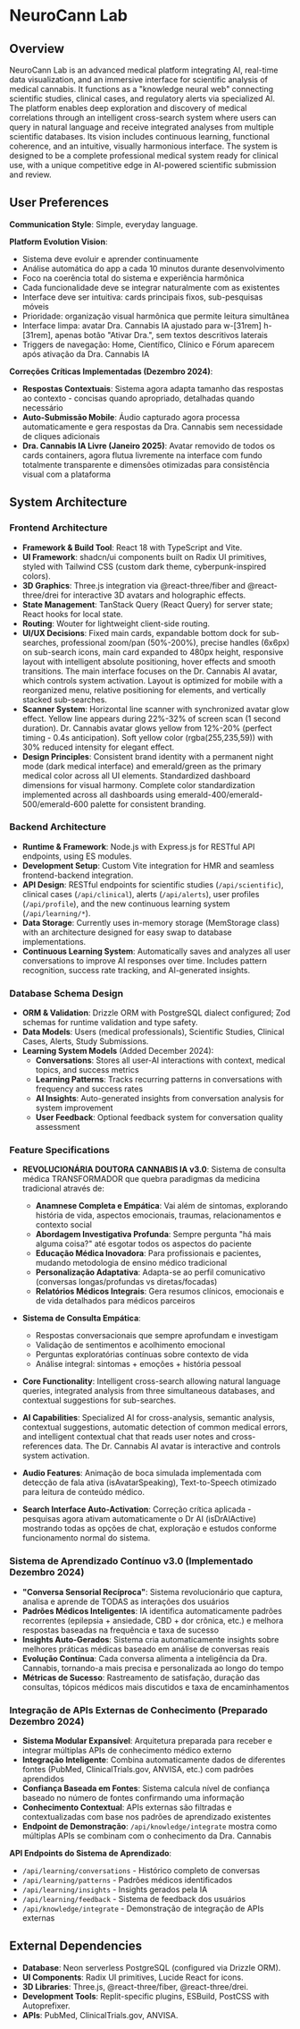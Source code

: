 # NeuroCann Lab

## Overview
NeuroCann Lab is an advanced medical platform integrating AI, real-time data visualization, and an immersive interface for scientific analysis of medical cannabis. It functions as a "knowledge neural web" connecting scientific studies, clinical cases, and regulatory alerts via specialized AI. The platform enables deep exploration and discovery of medical correlations through an intelligent cross-search system where users can query in natural language and receive integrated analyses from multiple scientific databases. Its vision includes continuous learning, functional coherence, and an intuitive, visually harmonious interface. The system is designed to be a complete professional medical system ready for clinical use, with a unique competitive edge in AI-powered scientific submission and review.

## User Preferences
**Communication Style**: Simple, everyday language.

**Platform Evolution Vision**:
- Sistema deve evoluir e aprender continuamente
- Análise automática do app a cada 10 minutos durante desenvolvimento
- Foco na coerência total do sistema e experiência harmônica
- Cada funcionalidade deve se integrar naturalmente com as existentes
- Interface deve ser intuitiva: cards principais fixos, sub-pesquisas móveis
- Prioridade: organização visual harmônica que permite leitura simultânea
- Interface limpa: avatar Dra. Cannabis IA ajustado para w-[31rem] h-[31rem], apenas botão "Ativar Dra.", sem textos descritivos laterais
- Triggers de navegação: Home, Científico, Clínico e Fórum aparecem após ativação da Dra. Cannabis IA

**Correções Críticas Implementadas (Dezembro 2024)**:
- **Respostas Contextuais**: Sistema agora adapta tamanho das respostas ao contexto - concisas quando apropriado, detalhadas quando necessário
- **Auto-Submissão Mobile**: Áudio capturado agora processa automaticamente e gera respostas da Dra. Cannabis sem necessidade de cliques adicionais
- **Dra. Cannabis IA Livre (Janeiro 2025)**: Avatar removido de todos os cards containers, agora flutua livremente na interface com fundo totalmente transparente e dimensões otimizadas para consistência visual com a plataforma

## System Architecture

### Frontend Architecture
- **Framework & Build Tool**: React 18 with TypeScript and Vite.
- **UI Framework**: shadcn/ui components built on Radix UI primitives, styled with Tailwind CSS (custom dark theme, cyberpunk-inspired colors).
- **3D Graphics**: Three.js integration via @react-three/fiber and @react-three/drei for interactive 3D avatars and holographic effects.
- **State Management**: TanStack Query (React Query) for server state; React hooks for local state.
- **Routing**: Wouter for lightweight client-side routing.
- **UI/UX Decisions**: Fixed main cards, expandable bottom dock for sub-searches, professional zoom/pan (50%-200%), precise handles (6x6px) on sub-search icons, main card expanded to 480px height, responsive layout with intelligent absolute positioning, hover effects and smooth transitions. The main interface focuses on the Dr. Cannabis AI avatar, which controls system activation. Layout is optimized for mobile with a reorganized menu, relative positioning for elements, and vertically stacked sub-searches.
- **Scanner System**: Horizontal line scanner with synchronized avatar glow effect. Yellow line appears during 22%-32% of screen scan (1 second duration). Dr. Cannabis avatar glows yellow from 12%-20% (perfect timing - 0.4s anticipation). Soft yellow color (rgba(255,235,59)) with 30% reduced intensity for elegant effect.
- **Design Principles**: Consistent brand identity with a permanent night mode (dark medical interface) and emerald/green as the primary medical color across all UI elements. Standardized dashboard dimensions for visual harmony. Complete color standardization implemented across all dashboards using emerald-400/emerald-500/emerald-600 palette for consistent branding.

### Backend Architecture
- **Runtime & Framework**: Node.js with Express.js for RESTful API endpoints, using ES modules.
- **Development Setup**: Custom Vite integration for HMR and seamless frontend-backend integration.
- **API Design**: RESTful endpoints for scientific studies (`/api/scientific`), clinical cases (`/api/clinical`), alerts (`/api/alerts`), user profiles (`/api/profile`), and the new continuous learning system (`/api/learning/*`).
- **Data Storage**: Currently uses in-memory storage (MemStorage class) with an architecture designed for easy swap to database implementations.
- **Continuous Learning System**: Automatically saves and analyzes all user conversations to improve AI responses over time. Includes pattern recognition, success rate tracking, and AI-generated insights.

### Database Schema Design
- **ORM & Validation**: Drizzle ORM with PostgreSQL dialect configured; Zod schemas for runtime validation and type safety.
- **Data Models**: Users (medical professionals), Scientific Studies, Clinical Cases, Alerts, Study Submissions.
- **Learning System Models** (Added December 2024):
  - **Conversations**: Stores all user-AI interactions with context, medical topics, and success metrics
  - **Learning Patterns**: Tracks recurring patterns in conversations with frequency and success rates
  - **AI Insights**: Auto-generated insights from conversation analysis for system improvement
  - **User Feedback**: Optional feedback system for conversation quality assessment

### Feature Specifications
- **REVOLUCIONÁRIA DOUTORA CANNABIS IA v3.0**: Sistema de consulta médica TRANSFORMADOR que quebra paradigmas da medicina tradicional através de:
  - **Anamnese Completa e Empática**: Vai além de sintomas, explorando história de vida, aspectos emocionais, traumas, relacionamentos e contexto social
  - **Abordagem Investigativa Profunda**: Sempre pergunta "há mais alguma coisa?" até esgotar todos os aspectos do paciente
  - **Educação Médica Inovadora**: Para profissionais e pacientes, mudando metodologia de ensino médico tradicional
  - **Personalização Adaptativa**: Adapta-se ao perfil comunicativo (conversas longas/profundas vs diretas/focadas)
  - **Relatórios Médicos Integrais**: Gera resumos clínicos, emocionais e de vida detalhados para médicos parceiros

- **Sistema de Consulta Empática**: 
  - Respostas conversacionais que sempre aprofundam e investigam
  - Validação de sentimentos e acolhimento emocional
  - Perguntas exploratórias contínuas sobre contexto de vida
  - Análise integral: sintomas + emoções + história pessoal

- **Core Functionality**: Intelligent cross-search allowing natural language queries, integrated analysis from three simultaneous databases, and contextual suggestions for sub-searches.
- **AI Capabilities**: Specialized AI for cross-analysis, semantic analysis, contextual suggestions, automatic detection of common medical errors, and intelligent contextual chat that reads user notes and cross-references data. The Dr. Cannabis AI avatar is interactive and controls system activation.
- **Audio Features**: Animação de boca simulada implementada com detecção de fala ativa (isAvatarSpeaking), Text-to-Speech otimizado para leitura de conteúdo médico.
- **Search Interface Auto-Activation**: Correção crítica aplicada - pesquisas agora ativam automaticamente o Dr AI (isDrAIActive) mostrando todas as opções de chat, exploração e estudos conforme funcionamento normal do sistema.

### Sistema de Aprendizado Contínuo v3.0 (Implementado Dezembro 2024)
- **"Conversa Sensorial Recíproca"**: Sistema revolucionário que captura, analisa e aprende de TODAS as interações dos usuários
- **Padrões Médicos Inteligentes**: IA identifica automaticamente padrões recorrentes (epilepsia + ansiedade, CBD + dor crônica, etc.) e melhora respostas baseadas na frequência e taxa de sucesso
- **Insights Auto-Gerados**: Sistema cria automaticamente insights sobre melhores práticas médicas baseado em análise de conversas reais
- **Evolução Contínua**: Cada conversa alimenta a inteligência da Dra. Cannabis, tornando-a mais precisa e personalizada ao longo do tempo
- **Métricas de Sucesso**: Rastreamento de satisfação, duração das consultas, tópicos médicos mais discutidos e taxa de encaminhamentos

### Integração de APIs Externas de Conhecimento (Preparado Dezembro 2024)
- **Sistema Modular Expansível**: Arquitetura preparada para receber e integrar múltiplas APIs de conhecimento médico externo
- **Integração Inteligente**: Combina automaticamente dados de diferentes fontes (PubMed, ClinicalTrials.gov, ANVISA, etc.) com padrões aprendidos
- **Confiança Baseada em Fontes**: Sistema calcula nível de confiança baseado no número de fontes confirmando uma informação
- **Conhecimento Contextual**: APIs externas são filtradas e contextualizadas com base nos padrões de aprendizado existentes
- **Endpoint de Demonstração**: `/api/knowledge/integrate` mostra como múltiplas APIs se combinam com o conhecimento da Dra. Cannabis

**API Endpoints do Sistema de Aprendizado**: 
  - `/api/learning/conversations` - Histórico completo de conversas
  - `/api/learning/patterns` - Padrões médicos identificados
  - `/api/learning/insights` - Insights gerados pela IA
  - `/api/learning/feedback` - Sistema de feedback dos usuários
  - `/api/knowledge/integrate` - Demonstração de integração de APIs externas

## External Dependencies
- **Database**: Neon serverless PostgreSQL (configured via Drizzle ORM).
- **UI Components**: Radix UI primitives, Lucide React for icons.
- **3D Libraries**: Three.js, @react-three/fiber, @react-three/drei.
- **Development Tools**: Replit-specific plugins, ESBuild, PostCSS with Autoprefixer.
- **APIs**: PubMed, ClinicalTrials.gov, ANVISA.